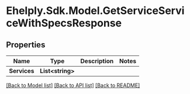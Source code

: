 # Ehelply.Sdk.Model.GetServiceServiceWithSpecsResponse

## Properties

Name | Type | Description | Notes
------------ | ------------- | ------------- | -------------
**Services** | **List&lt;string&gt;** |  | 

[[Back to Model list]](../README.md#documentation-for-models) [[Back to API list]](../README.md#documentation-for-api-endpoints) [[Back to README]](../README.md)

